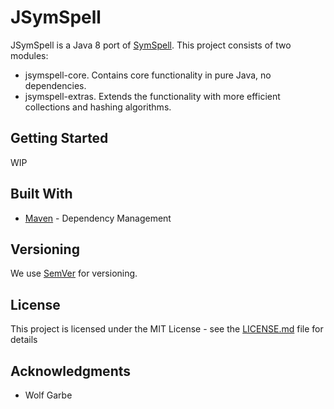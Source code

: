 # JSymSpell

JSymSpell is a Java 8 port of [SymSpell](https://github.com/wolfgarbe/SymSpell "SymSpell: 1 million times faster through Symmetric Delete spelling correction algorithm").
This project consists of two modules:
* jsymspell-core. Contains core functionality in pure Java, no dependencies.
* jsymspell-extras. Extends the functionality with more efficient collections and hashing algorithms.

## Getting Started

WIP

## Built With

* [Maven](https://maven.apache.org/) - Dependency Management

## Versioning

We use [SemVer](http://semver.org/) for versioning.

## License

This project is licensed under the MIT License - see the [LICENSE.md](LICENSE.md) file for details

## Acknowledgments

* Wolf Garbe

